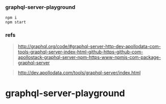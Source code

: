 ### graphql-server-playground

```
npm i
npm start
```

### refs

> http://graphql.org/code/#graphql-server-http-dev-apollodata-com-tools-graphql-server-index-html-github-https-github-com-apollostack-graphql-server-npm-https-www-npmjs-com-package-graphql-server

> http://dev.apollodata.com/tools/graphql-server/index.html
# graphql-server-playground

